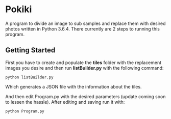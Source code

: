 # Pokiki

A program to divide an image to sub samples and replace them with desired photos written in Python 3.6.4. There currently are 2 steps to running this program. 

## Getting Started

First you have to create and populate the **tiles** folder with the replacement images you desire and then run **listBuilder.py** with the following command:

```
python listBuilder.py
```

Which generates a JSON file with the information about the tiles.

And then edit Program.py with the desired parameters (update coming soon to lessen the hassle). After editing and saving run it with:

```
python Program.py
```
